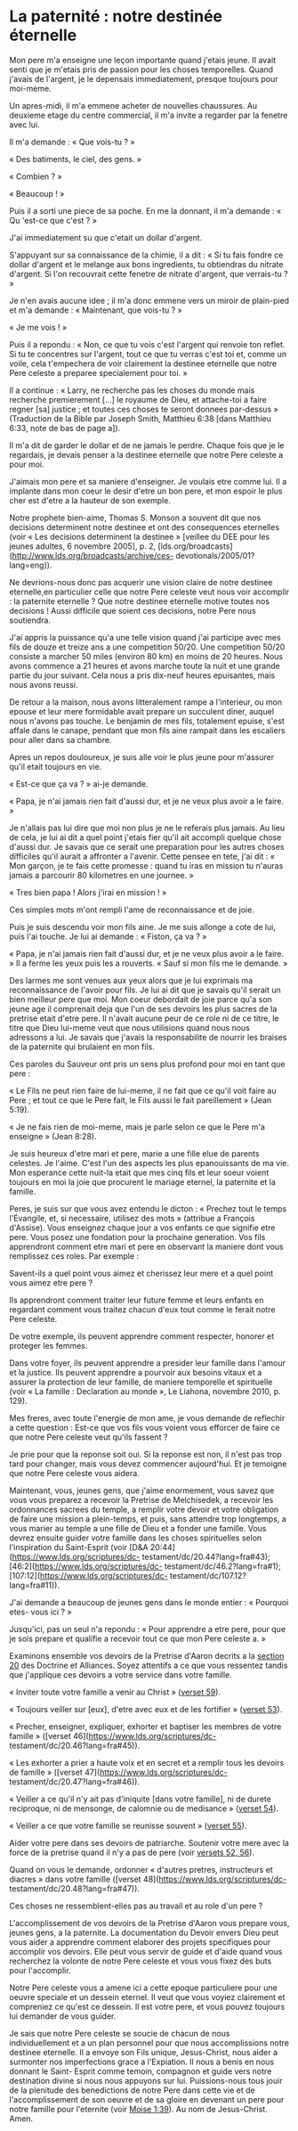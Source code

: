 # La paternité : notre destinée éternelle

Mon pere m'a enseigne une leçon importante quand j'etais jeune. II avait senti
que je m'etais pris de passion pour les choses temporelles. Quand j'avais de
l'argent, je le depensais immediatement, presque toujours pour moi-meme.

Un apres-midi, il m'a emmene acheter de nouvelles chaussures. Au deuxieme
etage du centre commercial, il m'a invite a regarder par la fenetre avec lui.

Il m'a demande : « Que vois-tu ? »

« Des batiments, le ciel, des gens. »

« Combien ? »

« Beaucoup ! »

Puis il a sorti une piece de sa poche. En me la donnant, il m'a demande : « Qu
'est-ce que c'est ? »

J'ai immediatement su que c'etait un dollar d'argent.

S'appuyant sur sa connaissance de la chimie, il a dit : « Si tu fais fondre ce
dollar d'argent et le melange aux bons ingredients, tu obtiendras du nitrate
d'argent. Si l'on recouvrait cette fenetre de nitrate d'argent, que verrais-tu
? »

Je n'en avais aucune idee ; il m'a donc emmene vers un miroir de plain-pied et
m'a demande : « Maintenant, que vois-tu ? »

« Je me vois ! »

Puis il a repondu : « Non, ce que tu vois c'est l'argent qui renvoie ton
reflet. Si tu te concentres sur l'argent, tout ce que tu verras c'est toi et,
comme un voile, cela t'empechera de voir clairement la destinee eternelle que
notre Pere celeste a preparee specialement pour toi. »

Il a continue : « Larry, ne recherche pas les choses du monde mais recherche
premierement [...] le royaume de Dieu, et attache-toi a faire regner [sa]
justice ; et toutes ces choses te seront donnees par-dessus » (Traduction de
la Bible par Joseph Smith, Matthieu 6:38 [dans Matthieu 6:33, note de bas de
page a]).

Il m'a dit de garder le dollar et de ne jamais le perdre. Chaque fois que je
le regardais, je devais penser a la destinee eternelle que notre Pere celeste
a pour moi.

J'aimais mon pere et sa maniere d'enseigner. Je voulais etre comme lui. Il a
implante dans mon coeur le desir d'etre un bon pere, et mon espoir le plus
cher est d'etre a la hauteur de son exemple.

Notre prophete bien-aime, Thomas S. Monson a souvent dit que nos decisions
determinent notre destinee et ont des consequences eternelles (voir « Les
decisions determinent la destinee » [veillee du DEE pour les jeunes adultes, 6
novembre 2005], p. 2,
[lds.org/broadcasts](http://www.lds.org/broadcasts/archive/ces-
devotionals/2005/01?lang=eng)).

Ne devrions-nous donc pas acquerir une vision claire de notre destinee
eternelle,en particulier celle que notre Pere celeste veut nous voir accomplir
: la paternite eternelle ? Que notre destinee eternelle motive toutes nos
decisions ! Aussi difficile que soient ces decisions, notre Pere nous
soutiendra.

J'ai appris la puissance qu'a une telle vision quand j'ai participe avec mes
fils de douze et treize ans a une competition 50/20. Une competition 50/20
consiste a marcher 50 miles (environ 80 km) en moins de 20 heures. Nous avons
commence a 21 heures et avons marche toute la nuit et une grande partie du
jour suivant. Cela nous a pris dix-neuf heures epuisantes, mais nous avons
reussi.

De retour a la maison, nous avons litteralement rampe a l'interieur, ou mon
epouse et leur mere formidable avait prepare un succulent diner, auquel nous
n'avons pas touche. Le benjamin de mes fils, totalement epuise, s'est affale
dans le canape, pendant que mon fils aine rampait dans les escaliers pour
aller dans sa chambre.

Apres un repos douloureux, je suis alle voir le plus jeune pour m'assurer
qu'il etait toujours en vie.

« Est-ce que ça va ? » ai-je demande.

« Papa, je n'ai jamais rien fait d'aussi dur, et je ne veux plus avoir a le
faire. »

Je n'allais pas lui dire que moi non plus je ne le referais plus jamais. Au
lieu de cela, je lui ai dit a quel point j'etais fier qu'il ait accompli
quelque chose d'aussi dur. Je savais que ce serait une preparation pour les
autres choses difficiles qu'il aurait a affronter a l'avenir. Cette pensee en
tete, j'ai dit : « Mon garçon, je te fais cette promesse : quand tu iras en
mission tu n'auras jamais a parcourir 80 kilometres en une journee. »

« Tres bien papa ! Alors j'irai en mission ! »

Ces simples mots m'ont rempli l'ame de reconnaissance et de joie.

Puis je suis descendu voir mon fils aine. Je me suis allonge a cote de lui,
puis l'ai touche. Je lui ai demande : « Fiston, ça va ? »

« Papa, je n'ai jamais rien fait d'aussi dur, et je ne veux plus avoir a le
faire. » Il a ferme les yeux puis les a rouverts. « Sauf si mon fils me le
demande. »

Des larmes me sont venues aux yeux alors que je lui exprimais ma
reconnaissance de l'avoir pour fils. Je lui ai dit que je savais qu'il serait
un bien meilleur pere que moi. Mon coeur debordait de joie parce qu'a son
jeune age il comprenait deja que l'un de ses devoirs les plus sacres de la
pretrise etait d'etre pere. Il n'avait aucune peur de ce role ni de ce titre,
le titre que Dieu lui-meme veut que nous utilisions quand nous nous adressons
a lui. Je savais que j'avais la responsabilite de nourrir les braises de la
paternite qui brulaient en mon fils.

Ces paroles du Sauveur ont pris un sens plus profond pour moi en tant que pere
:

« Le Fils ne peut rien faire de lui-meme, il ne fait que ce qu'il voit faire
au Pere ; et tout ce que le Pere fait, le Fils aussi le fait pareillement »
(Jean 5:19).

« Je ne fais rien de moi-meme, mais je parle selon ce que le Pere m'a enseigne
» (Jean 8:28).

Je suis heureux d'etre mari et pere, marie a une fille elue de parents
celestes. Je l'aime. C'est l'un des aspects les plus epanouissants de ma vie.
Mon esperance cette nuit-la etait que mes cinq fils et leur soeur voient
toujours en moi la joie que procurent le mariage eternel, la paternite et la
famille.

Peres, je suis sur que vous avez entendu le dicton : « Prechez tout le temps
l'Évangile, et, si necessaire, utilisez des mots » (attribue a François
d'Assise). Vous enseignez chaque jour a vos enfants ce que signifie etre pere.
Vous posez une fondation pour la prochaine generation. Vos fils apprendront
comment etre mari et pere en observant la maniere dont vous remplissez ces
roles. Par exemple :

Savent-ils a quel point vous aimez et cherissez leur mere et a quel point vous
aimez etre pere ?

Ils apprendront comment traiter leur future femme et leurs enfants en
regardant comment vous traitez chacun d'eux tout comme le ferait notre Pere
celeste.

De votre exemple, ils peuvent apprendre comment respecter, honorer et proteger
les femmes.

Dans votre foyer, ils peuvent apprendre a presider leur famille dans l'amour
et la justice. Ils peuvent apprendre a pourvoir aux besoins vitaux et a
assurer la protection de leur famille, de maniere temporelle et spirituelle
(voir « La famille : Declaration au monde », Le Liahona, novembre 2010, p.
129).

Mes freres, avec toute l'energie de mon ame, je vous demande de reflechir a
cette question : Est-ce que vos fils vous voient vous efforcer de faire ce que
notre Pere celeste veut qu'ils fassent ?

Je prie pour que la reponse soit oui. Si la reponse est non, il n'est pas trop
tard pour changer, mais vous devez commencer aujourd'hui. Et je temoigne que
notre Pere celeste vous aidera.

Maintenant, vous, jeunes gens, que j'aime enormement, vous savez que vous vous
preparez a recevoir la Pretrise de Melchisedek, a recevoir les ordonnances
sacrees du temple, a remplir votre devoir et votre obligation de faire une
mission a plein-temps, et puis, sans attendre trop longtemps, a vous marier au
temple a une fille de Dieu et a fonder une famille. Vous devrez ensuite guider
votre famille dans les choses spirituelles selon l'inspiration du Saint-Esprit
(voir [D&amp;A 20:44](https://www.lds.org/scriptures/dc-
testament/dc/20.44?lang=fra#43); [46:2](https://www.lds.org/scriptures/dc-
testament/dc/46.2?lang=fra#1); [107:12](https://www.lds.org/scriptures/dc-
testament/dc/107.12?lang=fra#11)).

J'ai demande a beaucoup de jeunes gens dans le monde entier : « Pourquoi etes-
vous ici ? »

Jusqu'ici, pas un seul n'a repondu : « Pour apprendre a etre pere, pour que je
sois prepare et qualifie a recevoir tout ce que mon Pere celeste a. »

Examinons ensemble vos devoirs de la Pretrise d'Aaron decrits a la [section
20](https://www.lds.org/scriptures/dc-testament/dc/20?lang=fra) des Doctrine
et Alliances. Soyez attentifs a ce que vous ressentez tandis que j'applique
ces devoirs a votre service dans votre famille.

« Inviter toute votre famille a venir au Christ » ([verset
59](https://www.lds.org/scriptures/dc-testament/dc/20.59?lang=fra#58)).

« Toujours veiller sur [eux], d'etre avec eux et de les fortifier » ([verset
53](https://www.lds.org/scriptures/dc-testament/dc/20.53?lang=fra#52)).

« Precher, enseigner, expliquer, exhorter et baptiser les membres de votre
famille » ([verset 46](https://www.lds.org/scriptures/dc-
testament/dc/20.46?lang=fra#45)).

« Les exhorter a prier a haute voix et en secret et a remplir tous les devoirs
de famille » ([verset 47](https://www.lds.org/scriptures/dc-
testament/dc/20.47?lang=fra#46)).

« Veiller a ce qu'il n'y ait pas d'iniquite [dans votre famille], ni de durete
reciproque, ni de mensonge, de calomnie ou de medisance » ([verset
54](https://www.lds.org/scriptures/dc-testament/dc/20.54?lang=fra#53)).

« Veiller a ce que votre famille se reunisse souvent » ([verset
55](https://www.lds.org/scriptures/dc-testament/dc/20.55?lang=fra#54)).

Aider votre pere dans ses devoirs de patriarche. Soutenir votre mere avec la
force de la pretrise quand il n'y a pas de pere (voir [versets 52,
56](https://www.lds.org/scriptures/dc-testament/dc/20.52%2C56?lang=fra#51)).

Quand on vous le demande, ordonner « d'autres pretres, instructeurs et diacres
» dans votre famille ([verset 48](https://www.lds.org/scriptures/dc-
testament/dc/20.48?lang=fra#47)).

Ces choses ne ressemblent-elles pas au travail et au role d'un pere ?

L'accomplissement de vos devoirs de la Pretrise d'Aaron vous prepare vous,
jeunes gens, a la paternite. La documentation du Devoir envers Dieu peut vous
aider a apprendre comment elaborer des projets specifiques pour accomplir vos
devoirs. Elle peut vous servir de guide et d'aide quand vous recherchez la
volonte de notre Pere celeste et vous vous fixez des buts pour l'accomplir.

Notre Pere celeste vous a amene ici a cette epoque particuliere pour une
oeuvre speciale et un dessein eternel. Il veut que vous voyiez clairement et
compreniez ce qu'est ce dessein. Il est votre pere, et vous pouvez toujours
lui demander de vous guider.

Je sais que notre Pere celeste se soucie de chacun de nous individuellement et
a un plan personnel pour que nous accomplissions notre destinee eternelle. Il
a envoye son Fils unique, Jesus-Christ, nous aider a surmonter nos
imperfections grace a l'Expiation. Il nous a benis en nous donnant le Saint-
Esprit comme temoin, compagnon et guide vers notre destination divine si nous
nous appuyons sur lui. Puissions-nous tous jouir de la plenitude des
benedictions de notre Pere dans cette vie et de l'accomplissement de son
oeuvre et de sa gloire en devenant un pere pour notre famille pour l'eternite
(voir [Moise
1:39](https://www.lds.org/scriptures/pgp/moses/1.39?lang=fra#38)). Au nom de
Jesus-Christ. Amen.

